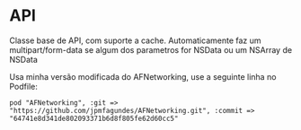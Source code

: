# **API** #

Classe base de API, com suporte a cache.
Automaticamente faz um multipart/form-data se algum dos parametros for NSData ou um NSArray de NSData

Usa minha versão modificada do AFNetworking, use a seguinte linha no Podfile:

```
pod "AFNetworking", :git => "https://github.com/jpmfagundes/AFNetworking.git", :commit => "64741e8d341de802093371b6d8f805fe62d60cc5"
```
